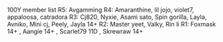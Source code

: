 100Y member list
R5: Avgamming 
R4: Amaranthine, lil jojo, violet7, appaloosa, catradora
R3: Cj820, Nyxie, Asami sato, Spin gorilla, Layla, Avniko, Mini cj, Peely, Jayla 14+
R2: Master yeet, Valky, Rin li
R1: Foxmask 14+ , Aangie 14+ , Scarlet79 11D , Skrewraw 14+
